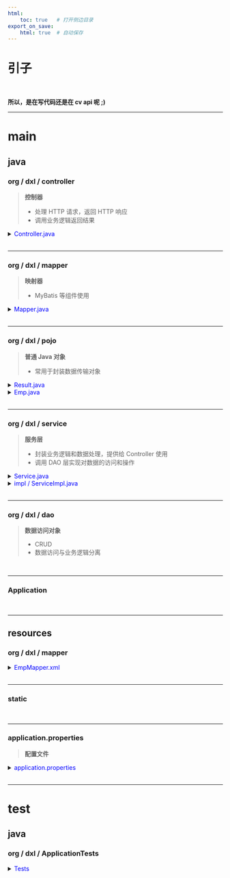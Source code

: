 ```yaml
---
html:
    toc: true   # 打开侧边目录
export_on_save:
    html: true  # 自动保存
---
```


# 引子

<br>

**所以，是在写代码还是在 cv api 呢 ;)**


---


# **main**

## **java**

### org / dxl / controller

> **控制器**
> * 处理 HTTP 请求，返回 HTTP 响应
> * 调用业务逻辑返回结果

<details><summary><a href="" target="_blank"></a><span style="color: blue">Controller.java</span></summary><br>

* `@RestController` 处理 HTTP 请求并返回响应数据
* `@Resource` 依赖注入，解耦一个类对其依赖对象的创建和管理过程
* `@GetMapping` 处理 HTTP GET 请求
* `@RequestParam` 从请求中获取 key 的 value，并且赋值给某个变量

```java
// EmpController.java
@RestController
public class EmpController {
    @Resource
    EmpService empService;              // 暂时按照自动实例化、智能指针理解吧

    @GetMapping("/list")                // 处理客户端对 "/list" 路径的 GET 请求
    public Result getEmpList() {        // 返回一个 Result
        List<Emp> emps = empService.getEmpList();   // 调用服务层
        return Result.success(emps);
    }

    @GetMapping("/")
    public RedirectView index() {
        return new RedirectView("emp.html");    // 重定向
    }
}
```
</details>

<br>

---

### org / dxl / mapper

> **映射器**
> * MyBatis 等组件使用

<details><summary><a href="" target="_blank"></a><span style="color: blue">Mapper.java</span></summary><br>

* `@Mapper` 使用 MyBatis 框架为接口生成对应实现类

```java
// EmpMapper.java
package org.dxl.mapper;

import org.apache.ibatis.annotations.Mapper;
import org.apache.ibatis.annotations.Result;
import org.apache.ibatis.annotations.Results;
import org.apache.ibatis.annotations.Select;
import org.springframework.cglib.core.Local;
import org.dxl.pojo.Emp;

import java.time.LocalDate;
import java.util.List;

@Mapper
public interface EmpMapper {
    List<Emp> getEmpList();             // select * from emp;
    Emp selectById(int id);             // select * from emp where id = ?;
    List<Emp> selectByName(String name, Short gender, LocalDate begin, LocalDate end);
                                        // select * from emp where name like ?
    
    void insertEmp(Emp emp);            // insert into emp values(...);
    
    void updateEmp(Emp emp);            // update emp set ... where id = ?;
    
    void deleteById(int id);            // delete from emp where id = ?;
    void deleteByIds(List<Integer> ids);// delete from emp where id in (...);
}
```
</details>

<br>

---


### org / dxl / pojo

> **普通 Java 对象**
> * 常用于封装数据传输对象

<details><summary><a href="" target="_blank"></a><span style="color: blue">Result.java</span></summary><br>

* `@Override` 重写父类方法

```java
package org.dxl.pojo;

/**
 * 统一响应结果封装类
 */
public class Result {
    private Integer code ;//1 成功 , 0 失败
    private String msg; //提示信息
    private Object data; //数据 date

    public Result() {
    }
    public Result(Integer code, String msg, Object data) {
        this.code = code;
        this.msg = msg;
        this.data = data;
    }
    public Integer getCode() {
        return code;
    }
    public void setCode(Integer code) {
        this.code = code;
    }
    public String getMsg() {
        return msg;
    }
    public void setMsg(String msg) {
        this.msg = msg;
    }
    public Object getData() {
        return data;
    }
    public void setData(Object data) {
        this.data = data;
    }

    public static Result success(Object data){
        return new Result(1, "success", data);
    }
    public static Result success(){
        return new Result(1, "success", null);
    }
    public static Result error(String msg){
        return new Result(0, msg, null);
    }

    @Override
    public String toString() {
        return "Result{" +
                "code=" + code +
                ", msg='" + msg + '\'' +
                ", data=" + data +
                '}';
    }
}
```
</details>


<details><summary><a href="" target="_blank"></a><span style="color: blue">Emp.java</span></summary><br>

`Lombok` 提供的注解

* `@Data` 用于自动生成类的 `toString()` 等
* `@NoArgsConstructor` 自动生成无参构造方法
* `@AllArgsConstructor`自动生成包含所有成员变量的构造方法

```java
package org.dxl.pojo;

import lombok.AllArgsConstructor;
import lombok.Data;
import lombok.NoArgsConstructor;

import java.time.LocalDate;
import java.time.LocalDateTime;

@Data
@NoArgsConstructor
@AllArgsConstructor
public class Emp {
    private Integer id;
    private String userName;
    private String password;
    private String name;
    private Short gender;
    private String image;
    private Short job;
    private LocalDate entryDate;
    private Integer deptId;
    private LocalDateTime createTime;
    private LocalDateTime updateTime;
}
```
</details>

<br>

---


### org / dxl / service

> **服务层**
> * 封装业务逻辑和数据处理，提供给 Controller 使用
> * 调用 DAO 层实现对数据的访问和操作

<details><summary><a href="" target="_blank"></a><span style="color: blue">Service.java</span></summary><br>

```java
// EmpService.java
public interface EmpService {
    List<Emp> getEmpList();
}
```
</details>

<details><summary><a href="" target="_blank"></a><span style="color: blue">impl / ServiceImpl.java</span></summary><br>

* `@Server` 标识为 Spring Bean，由 Spring 管理的服务类
* `@Resource` 依赖注入
* `@Override` 重写父类方法

```java
// EmpServiceImpl.java
@Service
public class EmpServiceImpl implements EmpService {
    @Resource
    EmpMapper empMapper;

    @Override
    public List<Emp> getEmpList() {
        List<Emp> emps = empMapper.getEmpList();
        return emps;
    }
}
```
</details>


<br>

---



### org / dxl / dao

> **数据访问对象**
> * CRUD
> * 数据访问与业务逻辑分离

<br>

---

### Application


<br>

---

## **resources**

### org / dxl / mapper

> 

<details><summary><a href="" target="_blank"></a><span style="color: blue">EmpMapper.xml</span></summary><br>

```xml
<?xml version="1.0" encoding="UTF-8" ?>
<!DOCTYPE mapper
        PUBLIC "-//mybatis.org//DTD Mapper 3.0//EN"
        "https://mybatis.org/dtd/mybatis-3-mapper.dtd">

<mapper namespace="org.dxl.mapper.EmpMapper">

    <resultMap id="empResultMap" type="org.dxl.pojo.Emp">
        <result colum="class" property="class_name">
    </resultMap>

    <!-- 查询所有 -->
    <select id="getEmpList" resultMap="empResultMap">
        select * from work
    </select>

</mapper>
```


</details>


<br>

---

### static

<br>

---

### application.properties

> **配置文件**

<details><summary><a href="" target="_blank"></a><span style="color: blue"> application.properties</span></summary><br>

```sh
spring.application.name=项目名字

# mysql 配置
spring.datasource.driver-class-name=com.mysql.cj.jdbc.Driver
spring.datasource.url=jdbc:mysql://localhost:3306/数据库名字
spring.datasource.username=root
spring.datasource.password=1234
```
</details>

<br>

---


# **test**

## **java**

### org / dxl / ApplicationTests


<details><summary><a href="" target="_blank"></a><span style="color: blue">Tests</span></summary><br>

```java
package org.dxl;

import jakarta.annotation.Resource;
import org.junit.jupiter.api.Test;
import org.springframework.boot.test.context.SpringBootTest;
import org.dxl.mapper.EmpMapper;
import org.dxl.pojo.Emp;

import java.time.LocalDate;
import java.time.LocalDateTime;
import java.util.ArrayList;
import java.util.List;

@SpringBootTest
class SpringbootWebMybatisCrudApplicationTests {

    @Resource
    EmpMapper empMapper;

    @Test
    void testGetEmpList(){
        List<Emp> list = empMapper.getEmpList();
        for (Emp e : list){
            System.out.println(e);
        }
    }


}
```
</details>
